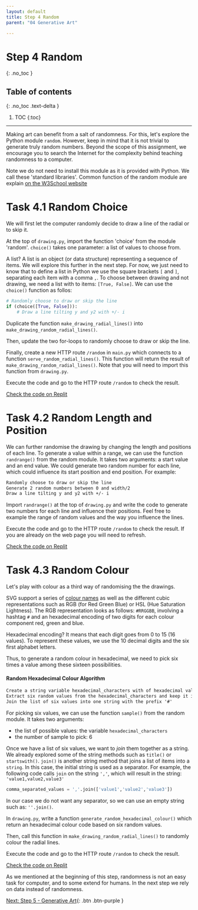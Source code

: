 ```yaml
---
layout: default
title: Step 4 Random
parent: "04 Generative Art"

---
```


# Step 4 Random
{: .no_toc }

## Table of contents
{: .no_toc .text-delta }

1. TOC
{:toc}

---

Making art can benefit from a salt of randomness. For this, let's explore the Python module `random`. However, keep in mind that it is not trivial to generate truly random numbers. Beyond the scope of this assignment, we encourage you to search the Internet for the complexity behind teaching randomness to a computer.

 Note we do not need to install this module as it is provided with Python. We call these 'standard libraries'. Common function of the random module are explain [on the W3School website](https://www.w3schools.com/python/module_random.asp)

# Task 4.1 Random Choice

We will first let the computer randomly decide to draw a line of the radial or to skip it.

At the top of `drawing.py`, import the function 'choice' from the module 'random'. `choice()` takes one parameter: a list of values to choose from.

A list? A list is an object (or data structure) representing a sequence of items. We will explore this further in the next step. For now, we just need to know that to define a list in Python we use the square brackets `[` and `]`, separating each item with a comma `,`. To choose between drawing and not drawing, we need a list with to items: `[True, False]`. We can use the `choice()` function as follos:

```python
# Randomly choose to draw or skip the line
if (choice([True, False])):
    # Draw a line tilting y and y2 with +/- i
```

Duplicate the function `make_drawing_radial_lines()` into `make_drawing_random_radial_lines()`.

Then, update the two for-loops to randomly choose to draw or skip the line.

Finally, create a new HTTP route `/random` in `main.py` which connects to a function `serve_random_radial_lines()`. This function will return the result of `make_drawing_random_radial_lines()`. Note that you will need to import this function from `drawing.py`.

Execute the code and go to the HTTP route `/random` to check the result.

[Check the code on Replit](https://repl.it/@IO1075/04-generative-art-step4-1)

# Task 4.2 Random Length and Position

We can further randomise the drawing by changing the length and positions of each line. To generate a value within a range, we can use the function `randrange()` from the random module. It takes two arguments: a start value and an end value. We could generate two random number for each line, which could influence its start position and end position. For example:

```markdown
Randomly choose to draw or skip the line
Generate 2 random numbers between 0 and width/2
Draw a line tilting y and y2 with +/- i
```

Import `randrange()` at the top of `drawing.py` and write the code to generate two numbers for each line and influence their positions. Feel free to example the range of random values and the way you influence the lines.

Execute the code and go to the HTTP route `/random` to check the result. If you are already on the web page you will need to refresh.

[Check the code on Replit](https://repl.it/@IO1075/04-generative-art-step4-2)

# Task 4.3 Random Colour

Let's play with colour as a third way of randomising the the drawings.

SVG support a series of [colour names](https://www.w3.org/TR/css-color-3/#valuea-def-color) as well as the different cubic representations such as RGB (for Red Green Blue) or HSL (Hue Saturation Lightness). The RGB representation looks as follows: `#RRGGBB`, involving a hashtag `#` and an hexadecimal encoding of two digits for each colour component red, green and blue.

Hexadecimal encoding? It means that each digit goes from 0 to 15 (16 values). To represent these values, we use the 10 decimal digits and the six first alphabet letters.

Thus, to generate a random colour in hexadecimal, we need to pick six times a value among these sixteen possibilities.

#### Random Hexadecimal Colour Algorithm

```markdown
Create a string variable hexadecimal_characters with of hexadecimal values '0123456789ABCDEF'
Extract six random values from the hexadecimal_characters and keep it in the variable random_value_list
Join the list of six values into one string with the prefix '#'
```

For picking six values, we can use the function `sample()` from the random module. It takes two arguments:
* the list of possible values: the variable `hexadecimal_characters`
* the number of sample to pick: 6

Once we have a list of six values, we want to _join_ them together as a string. We already explored some of the string methods  such as `title()` or `startswith()`. `join()` is another string method that joins a list of items into a `string`. In this case, the initial string is used as a separator. For example, the following code calls `join` on the string `','`, which will result in the string: `'value1,value2,value3'`

```Python
comma_separated_values = ','.join(['value1','value2','value3'])
```

In our case we do not want any separator, so we can use an empty string such as: `''.join()`.

In `drawing.py`, write a function `generate_random_hexadecimal_colour()` which return an hexadecimal colour code based on six random values.

Then, call this function in `make_drawing_random_radial_lines()` to randomly colour the radial lines.

Execute the code and go to the HTTP route `/random` to check the result.

[Check the code on Replit](https://repl.it/@IO1075/04-generative-art-step4-3)

As we mentioned at the beginning of this step, randomness is not an easy task for computer, and to some extend for humans. In the next step we rely on data instead of randomness.

[Next: Step 5 - Generative Art]({{site.baseurl}}/assignments/04-generative-art/step4){: .btn .btn-purple }